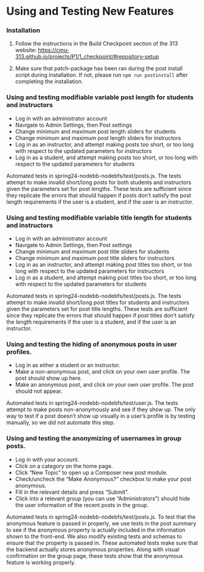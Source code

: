 # Using and Testing New Features
### Installation

   1. Follow the instructions in the Build Checkpoint section of the 313 website: <https://cmu-313.github.io/projects/P1/1_checkpoint/#repository-setup>

   2. Make sure that patch-package has been ran during the post install script during installation. If not, please run `npm run postinstall` after completing the installation.


### Using and testing modifiable variable post length for students and instructors
- Log in with an administrator account
- Navigate to Admin Settings, then Post settings
- Change minimum and maximum post length sliders for students
- Change minimum and maximum post length sliders for instructors
- Log in as an instructor, and attempt making posts too short, or too long with respect to the updated parameters for instructors
- Log in as a student, and attempt making posts too short, or too long with respect to the updated parameters for students
  
Automated tests in spring24-nodebb-nodebfs/test/posts.js. The tests attempt to make invalid short/long posts for both students and instructors given the parameters set for post lengths. These tests are sufficient since they replicate the errors that should happen if posts don’t satisfy the post length requirements if the user is a student, and if the user is an instructor.

### Using and testing modifiable variable title length for students and instructors
- Log in with an administrator account
- Navigate to Admin Settings, then Post settings
- Change minimum and maximum post title sliders for students
- Change minimum and maximum post title sliders for instructors
- Log in as an instructor, and attempt making post titles too short, or too long with respect to the updated parameters for instructors
- Log in as a student, and attempt making post titles too short, or too long with respect to the updated parameters for students
  
Automated tests in spring24-nodebb-nodebfs/test/posts.js. The tests attempt to make invalid short/long post titles for students and instructors given the parameters set for post title lengths. These tests are sufficient since they replicate the errors that should happen if post titles don’t satisfy the length requirements if the user is a student, and if the user is an instructor.


### Using and testing the hiding of anonymous posts in user profiles.
- Log in as either a student or an instructor.
- Make a non-anonymous post, and click on your own user profile. The post should show up here.
- Make an anonymous post, and click on your own user profile. The post should not appear.

Automated tests in spring24-nodebb-nodebfs/test/user.js. The tests attempt to make posts non-anonymously and see if they show up. The only way to test if a post doesn’t show up visually in a user’s profile is by testing manually, so we did not automate this step.

### Using and testing the anonymizing of usernames in group posts.
- Log in with your account.
- Click on a category on the home page.
- Click “New Topic” to open up a Composer new post module.
- Check/uncheck the “Make Anonymous?” checkbox to make your post anonymous.
- Fill in the relevant details and press “Submit”.
- Click into a relevant group (you can use “Administrators”) should hide the user information of the recent posts in the group.

Automated tests in spring24-nodebb-nodebfs/test/posts.js. To test that the anonymous feature is passed in properly, we use tests in the post summary to see if the anonymous property is actually included in the information shown to the front-end. We also modify existing tests and schemas to ensure that the property is passed in. These automated tests make sure that the backend actually stores anonymous properties. Along with visual confirmation on the group page, these tests show that the anonymous feature is working properly.



